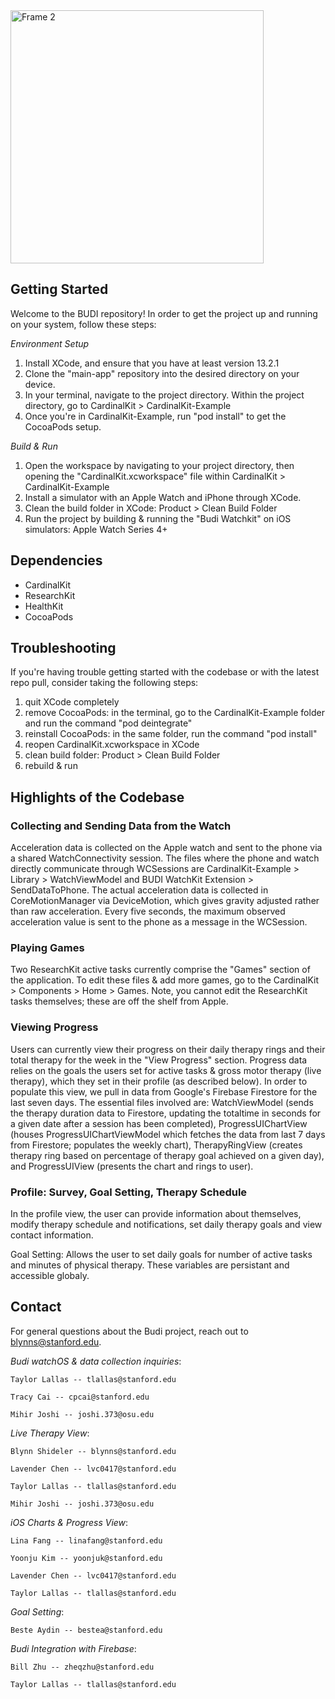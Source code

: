 <img width="405" alt="Frame 2" src="https://user-images.githubusercontent.com/61394624/157555498-c7750d91-586f-40cc-9635-90f7361bc3da.png">

## Getting Started 
Welcome to the BUDI repository! In order to get the project up and running on your system, follow these steps: 

_Environment Setup_
  1) Install XCode, and ensure that you have at least version 13.2.1  
  2) Clone the "main-app" repository into the desired directory on your device. 
  3) In your terminal, navigate to the project directory. Within the project directory, go to CardinalKit > CardinalKit-Example 
  4) Once you're in CardinalKit-Example, run "pod install" to get the CocoaPods setup. 

_Build & Run_
  1) Open the workspace by navigating to your project directory, then opening the "CardinalKit.xcworkspace" file within CardinalKit > CardinalKit-Example
  2) Install a simulator with an Apple Watch and iPhone through XCode. 
  3) Clean the build folder in XCode: Product > Clean Build Folder 
  4) Run the project by building & running the "Budi Watchkit" on iOS simulators: Apple Watch Series 4+ 


## Dependencies 
- CardinalKit 
- ResearchKit
- HealthKit
- CocoaPods 

## Troubleshooting 

If you're having trouble getting started with the codebase or with the latest repo pull, consider taking the following steps:

1. quit XCode completely 
2. remove CocoaPods: in the terminal, go to the CardinalKit-Example folder and run the command "pod deintegrate"
3. reinstall CocoaPods: in the same folder, run the command "pod install"
4. reopen CardinalKit.xcworkspace in XCode
5. clean build folder: Product > Clean Build Folder 
6. rebuild & run 



## Highlights of the Codebase

### Collecting and Sending Data from the Watch
Acceleration data is collected on the Apple watch and sent to the phone via a shared WatchConnectivity session. The files where the phone and watch directly communicate through WCSessions are CardinalKit-Example > Library > WatchViewModel and BUDI WatchKit Extension > SendDataToPhone. The actual acceleration data is collected in CoreMotionManager via DeviceMotion, which gives gravity adjusted rather than raw acceleration. Every five seconds, the maximum observed acceleration value is sent to the phone as a message in the WCSession. 

### Playing Games 
Two ResearchKit active tasks currently comprise the "Games" section of the application. To edit these files & add more games, go to the CardinalKit > Components > Home > Games. Note, you cannot edit the ResearchKit tasks themselves; these are off the shelf from Apple. 

### Viewing Progress
Users can currently view their progress on their daily therapy rings and their total therapy for the week in the "View Progress" section. Progress data relies on the goals the users set for active tasks & gross motor therapy (live therapy), which they set in their profile (as described below). In order to populate this view, we pull in data from Google's Firebase Firestore for the last seven days. The essential files involved are: WatchViewModel (sends the therapy duration data to Firestore, updating the totaltime in seconds for a given date after a session has been completed), ProgressUIChartView (houses ProgressUIChartViewModel which fetches the data from last 7 days from Firestore; populates the weekly chart), TherapyRingView (creates therapy ring based on percentage of therapy goal achieved on a given day), and ProgressUIView (presents the chart and rings to user). 

### Profile: Survey, Goal Setting, Therapy Schedule 
In the profile view, the user can provide information about themselves, modify therapy schedule and notifications, set daily therapy goals and view contact information.

Goal Setting: Allows the user to set daily goals for number of active tasks and minutes of physical therapy. These variables are persistant and accessible globaly.


## Contact 

For general questions about the Budi project, reach out to blynns@stanford.edu. 

_Budi watchOS & data collection inquiries_: 
    
    Taylor Lallas -- tlallas@stanford.edu
    
    Tracy Cai -- cpcai@stanford.edu

    Mihir Joshi -- joshi.373@osu.edu
    
    
_Live Therapy View_:
    
    Blynn Shideler -- blynns@stanford.edu
    
    Lavender Chen -- lvc0417@stanford.edu
    
    Taylor Lallas -- tlallas@stanford.edu

    Mihir Joshi -- joshi.373@osu.edu
    

_iOS Charts & Progress View_:

    Lina Fang -- linafang@stanford.edu
    
    Yoonju Kim -- yoonjuk@stanford.edu
    
    Lavender Chen -- lvc0417@stanford.edu
    
    Taylor Lallas -- tlallas@stanford.edu
    

_Goal Setting_:
  
    Beste Aydin -- bestea@stanford.edu
  
    
_Budi Integration with Firebase_: 

    Bill Zhu -- zheqzhu@stanford.edu
    
    Taylor Lallas -- tlallas@stanford.edu
 





